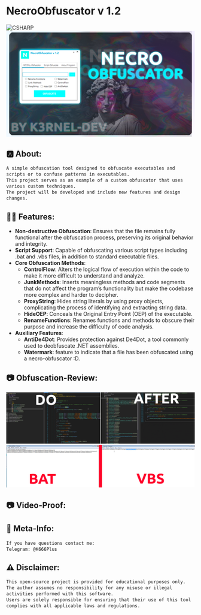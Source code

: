 # NecroObfuscator v 1.2
![CSHARP](https://img.shields.io/badge/Language-CSHARP-aquamarine?style=for-the-badge&logo=CSHARP)
![Banner](banner.png)

## 🅰️ About:
```
A simple obfuscation tool designed to obfuscate executables and scripts or to confuse patterns in executables.
This project serves as an example of a custom obfuscator that uses various custom techniques.
The project will be developed and include new features and design changes.
```

## 🏴‍☠️ Features:
- **Non-destructive Obfuscation**: Ensures that the file remains fully functional after the obfuscation process, preserving its original behavior and integrity.
- **Script Support**: Capable of obfuscating various script types including .bat and .vbs files, in addition to standard executable files.
- **Core Obfuscation Methods**:
  - **ControlFlow**: Alters the logical flow of execution within the code to make it more difficult to understand and analyze.
  - **JunkMethods**: Inserts meaningless methods and code segments that do not affect the program’s functionality but make the codebase more complex and harder to decipher.
  - **ProxyString**: Hides string literals by using proxy objects, complicating the process of identifying and extracting string data.
  - **HideOEP**: Conceals the Original Entry Point (OEP) of the executable.
  - **RenameFunctions**: Renames functions and methods to obscure their purpose and increase the difficulty of code analysis.
- **Auxiliary Features**:
  - **AntiDe4Dot**: Provides protection against De4Dot, a tool commonly used to deobfuscate .NET assemblies.
  - **Watermark**: feature to indicate that a file has been obfuscated using a necro-obfuscator :D.

## 📷 Obfuscation-Review:
<img src="proof1.png" width="700">
<img src="proof2.png" width="700">

## 📷 Video-Proof:


## 👤 Meta-Info:
```
If you have questions contact me:
Telegram: @K666Plus
```

## ⚠️ Disclaimer:
```
This open-source project is provided for educational purposes only. 
The author assumes no responsibility for any misuse or illegal activities performed with this software.
Users are solely responsible for ensuring that their use of this tool complies with all applicable laws and regulations.
```